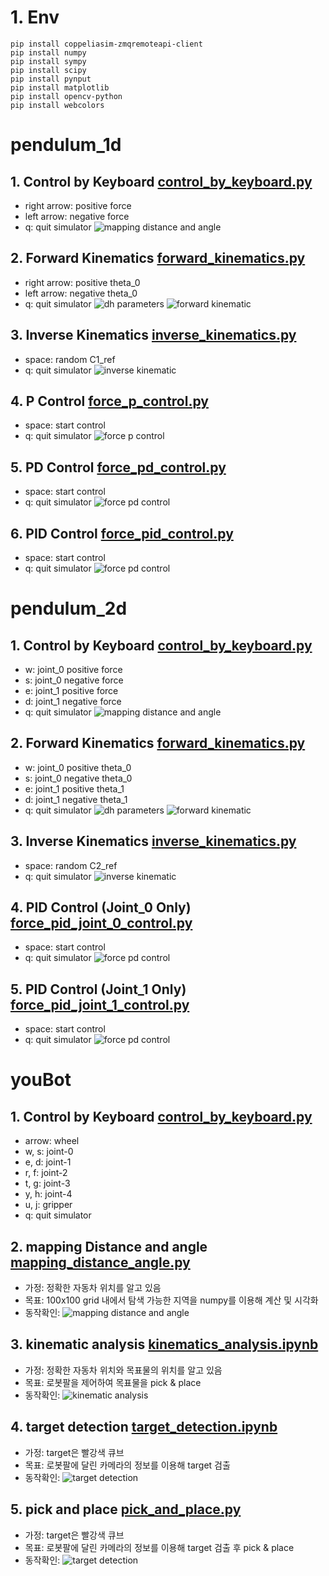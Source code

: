 # 1. Env
```
pip install coppeliasim-zmqremoteapi-client
pip install numpy
pip install sympy
pip install scipy
pip install pynput
pip install matplotlib
pip install opencv-python
pip install webcolors
```

# pendulum_1d

## 1. Control by Keyboard [control_by_keyboard.py](./pendulum_1d/control_by_keyboard.py)
- right arrow: positive force
- left arrow: negative force
- q: quit simulator
![mapping distance and angle](./images/pendulum_1d_control_by_keyboard.gif)

## 2. Forward Kinematics [forward_kinematics.py](./pendulum_1d/forward_kinematics.py)
- right arrow: positive theta_0
- left arrow: negative theta_0
- q: quit simulator
![dh parameters](./images/pendulum_1d_dh_parameters.png)
![forward kinematic](./images/pendulum_1d_forward_kinematics.gif)

## 3. Inverse Kinematics [inverse_kinematics.py](./pendulum_1d/inverse_kinematics.py)
- space: random C1_ref
- q: quit simulator
![inverse kinematic](./images/pendulum_1d_inverse_kinematics.gif)

## 4. P Control [force_p_control.py](./pendulum_1d/force_p_control.py)
- space: start control
- q: quit simulator
![force p control](./images/pendulum_1d_p_control.gif)

## 5. PD Control [force_pd_control.py](./pendulum_1d/force_pd_control.py)
- space: start control
- q: quit simulator
![force pd control](./images/pendulum_1d_pd_control.gif)

## 6. PID Control [force_pid_control.py](./pendulum_1d/force_pid_control.py)
- space: start control
- q: quit simulator
![force pd control](./images/pendulum_1d_pid_control.gif)

# pendulum_2d

## 1. Control by Keyboard [control_by_keyboard.py](./pendulum_2d/control_by_keyboard.py)
- w: joint_0 positive force
- s: joint_0 negative force
- e: joint_1 positive force
- d: joint_1 negative force
- q: quit simulator
![mapping distance and angle](./images/pendulum_2d_control_by_keyboard.gif)

## 2. Forward Kinematics [forward_kinematics.py](./pendulum_2d/forward_kinematics.py)
- w: joint_0 positive theta_0
- s: joint_0 negative theta_0
- e: joint_1 positive theta_1
- d: joint_1 negative theta_1
- q: quit simulator
![dh parameters](./images/pendulum_2d_dh_parameters.png)
![forward kinematic](./images/pendulum_2d_forward_kinematics.gif)

## 3. Inverse Kinematics [inverse_kinematics.py](./pendulum_2d/inverse_kinematics.py)
- space: random C2_ref
- q: quit simulator
![inverse kinematic](./images/pendulum_2d_inverse_kinematics.gif)

## 4. PID Control (Joint_0 Only) [force_pid_joint_0_control.py](./pendulum_2d/force_pid_joint_0_control.py)
- space: start control
- q: quit simulator
![force pd control](./images/pendulum_2d_joint_0_pid_control.gif)

## 5. PID Control (Joint_1 Only) [force_pid_joint_1_control.py](./pendulum_2d/force_pid_joint_1_control.py)
- space: start control
- q: quit simulator
![force pd control](./images/pendulum_2d_joint_1_pid_control.gif)

# youBot

## 1. Control by Keyboard [control_by_keyboard.py](./youBot/control_by_keyboard.py)
- arrow: wheel
- w, s: joint-0
- e, d: joint-1
- r, f: joint-2
- t, g: joint-3
- y, h: joint-4
- u, j: gripper
- q: quit simulator

## 2. mapping Distance and angle [mapping_distance_angle.py](./youBot/mapping_distance_angle.py)
- 가정: 정확한 자동차 위치를 알고 있음
- 목표: 100x100 grid 내에서 탐색 가능한 지역을 numpy를 이용해 계산 및 시각화
- 동작확인:
![mapping distance and angle](./images/youbot_mapping_distance_angle.gif)

## 3. kinematic analysis [kinematics_analysis.ipynb](./youBot/kinematics_analysis.ipynb)
- 가정: 정확한 자동차 위치와 목표물의 위치를 알고 있음
- 목표: 로봇팔을 제어하여 목표물을 pick & place
- 동작확인:
![kinematic analysis](./images/youbot_kinematics_analysis.gif)

## 4. target detection [target_detection.ipynb](./youBot/target_detection.ipynb)
- 가정: target은 빨강색 큐브
- 목표: 로봇팔에 달린 카메라의 정보를 이용해 target 검출
- 동작확인:
![target detection](./images/youbot_target_detection.gif)

## 5. pick and place [pick_and_place.py](./youBot/pick_and_place.py)
- 가정: target은 빨강색 큐브
- 목표: 로봇팔에 달린 카메라의 정보를 이용해 target 검출 후 pick & place
- 동작확인:
![target detection](./images/youbot_pick_and_place.gif)
